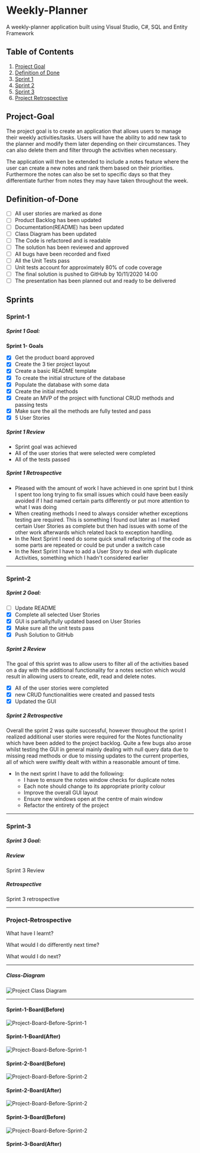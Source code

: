# Weekly-Planner
A weekly-planner application built using Visual Studio, C#, SQL and Entity Framework

## Table of Contents

1. [Project Goal](#Project-Goal)
2. [Definition of Done](#Definition-of-Done)
3. [Sprint 1](#Sprint-1)
4. [Sprint 2](#Sprint-2)
5. [Sprint 3](#Sprint-3)
6. [Project Retrospective](#Project-Retrospective)



## Project-Goal

The project goal is to create an application that allows users to manage their weekly activities/tasks. Users will have the ability to add new task to the planner and modify them later depending on their circumstances. They can also delete them and filter through the activities when necessary. 

The application will then be extended to include a notes feature where the user can create a new notes and rank them based on their priorities. Furthermore the notes can also be set to specific days so that they differentiate further from notes they may have taken throughout the week. 

## Definition-of-Done

- [ ]  All user stories are marked as done
- [ ]  Product Backlog has been updated
- [ ]  Documentation(README) has been updated
- [ ]  Class Diagram has been updated
- [ ]  The Code is refactored and is readable
- [ ] The solution has been reviewed and approved
- [ ] All bugs have been recorded and fixed
- [ ] All the Unit Tests pass
- [ ] Unit tests account for approximately 80% of code coverage
- [ ] The final solution is pushed to GitHub by 10/11/2020 14:00
- [ ]  The presentation has been planned out and ready to be delivered  

## Sprints

### Sprint-1

##### Sprint 1 Goal:

**Sprint 1- Goals**
- [x] Get the product board approved
- [x] Create the 3 tier project layout
- [x] Create a basic README template
- [x] To create the initial structure of the database
- [x] Populate the database with some data
- [x] Create the initial methods
- [x] Create an MVP of the project with functional CRUD methods and passing tests
- [x] Make sure the all the methods are fully tested and pass
- [x] 5 User Stories

##### Sprint 1 Review

* Sprint goal was achieved
* All of the user stories that were selected were completed
* All of the tests passed

##### Sprint 1 Retrospective

* Pleased with the amount of work I have achieved in one sprint but I think I spent too long trying to fix small issues which could have been easily avoided if I had named certain parts differently or put more attention to what I was doing
* When creating methods I need to always consider whether exceptions testing are required. This is something I found out later as I marked certain User Stories as complete but then had issues with some of the other work afterwards which related back to exception handling. 
* In the Next Sprint I need do some quick small refactoring of the code as some parts are repeated or could be put under a switch case 
* In the Next Sprint I have to add a User Story to deal with duplicate Activities, something which I hadn't considered earlier

---

### Sprint-2

##### Sprint 2 Goal:

- [ ] Update README
- [x] Complete all selected User Stories
- [x] GUI is partially/fully updated based on User Stories
- [x] Make sure all the unit tests pass
- [x] Push Solution to GitHub 

##### Sprint 2 Review

The goal of this sprint was to allow users to filter all of the activities based on a day with the additional functionality for a notes section which would result in allowing users to create, edit, read and delete notes. 

- [x] All of the user stories were completed
- [x] new CRUD functionalities were created and passed tests
- [x] Updated the GUI

##### Sprint 2 Retrospective

Overall the sprint 2 was quite successful, however throughout the sprint I realized additional user stories were required for the Notes functionality which have been added to the project backlog. Quite a few bugs also arose whilst testing the GUI in general mainly dealing with null query data due to missing read methods or due to missing updates to the current properties, all of which were swiftly dealt with within a reasonable amount of time. 

- In the next sprint I have to add the following:
  -  I have to ensure the notes window checks for duplicate notes
  - Each note should change to its appropriate priority colour 
  - Improve the overall GUI layout
  - Ensure new windows open at the centre of main window
  - Refactor the entirety of the project 

---

### Sprint-3

##### Sprint 3 Goal:



##### Review

Sprint 3 Review

##### Retrospective

Sprint 3 retrospective

---

### Project-Retrospective

What have I learnt?

What would I do differently next time?

What would I do next?

---

##### Class-Diagram

![Project Class Diagram](https://github.com/sarkerJ/Weekly-Planner/blob/main/Images/Class%20Diagram.JPG)

---



#### Sprint-1-Board(Before)

![Project-Board-Before-Sprint-1](https://github.com/sarkerJ/Weekly-Planner/blob/main/Images/Sprint%201%20(before).JPG)

#### Sprint-1-Board(After)

![Project-Board-Before-Sprint-1](https://github.com/sarkerJ/Weekly-Planner/blob/main/Images/Sprint%201%20(after).JPG)

#### Sprint-2-Board(Before)

![Project-Board-Before-Sprint-2](https://github.com/sarkerJ/Weekly-Planner/blob/main/Images/Sprint%202%20(before).JPG)

#### Sprint-2-Board(After)

![Project-Board-Before-Sprint-2](https://github.com/sarkerJ/Weekly-Planner/blob/main/Images/Sprint%202%20(after).JPG)

####  Sprint-3-Board(Before)

![Project-Board-Before-Sprint-2](https://github.com/sarkerJ/Weekly-Planner/blob/main/Images/Sprint%203%20(before).JPG)

#### Sprint-3-Board(After)

